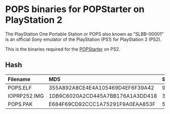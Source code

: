 # POPS binaries for POPStarter on PlayStation 2
The PlayStation One Portable Station or POPS also known as "SLBB-00001" is an official Sony emulator of the PlayStation (PS1) for PlayStation 2 (PS2).

This is the binaries required for the [POPStarter](https://bitbucket.org/ShaolinAssassin/popstarter-documentation-stuff/wiki/Home) on PS2.

## Hash
| Filename     | MD5                              | Secure Hash Algorithm 1                  | Secure Hash Algorithm 256                                        |
|:-------------|:---------------------------------|:-----------------------------------------|:-----------------------------------------------------------------|
| POPS.ELF     | 355A892A8CE4E4A105469D4EF6F39A42 | 9AFEC120BA13D9AE1DCBB4572B7C53E1D04ADF1F | 59DF3389C4DF88A572DAA720B05507C52C34EDDFA0031A6FBEEC55E0C2D0FCB1 |
| IOPRP252.IMG | 1DB9C6020A2CD445A7BB176A1A3DD418 | 3DD1DFFF80B4CF87F73CAE95DD54BBC85E9BA95F | 3338B238D84D7D586B716677E3A1C03B2088B882ECFA17F91FC33798931CA3BA |
| POPS.PAK     | E684F69CD92CCC1A75291F9A0EAA853F | 5FA7A070A56D6C3DE4B4D71EB2AD8DC1C32A5630 | A3973BC4D177F65DD3201AFE508AA9B59DD8A4D3374369BFF14FB01F920AACAD |
